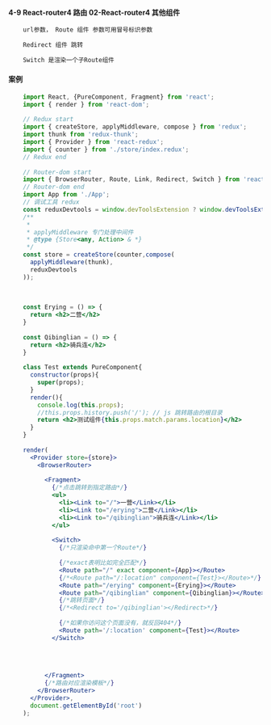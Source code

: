 #### 4-9 React-router4 路由 02-React-router4 其他组件```jsx harmony    url参数， Route 组件 参数可用冒号标识参数        Redirect 组件 跳转        Switch 是渲染一个子Route组件```#### 案例```jsx harmony    import React, {PureComponent, Fragment} from 'react';    import { render } from 'react-dom';        // Redux start    import { createStore, applyMiddleware, compose } from 'redux';    import thunk from 'redux-thunk';    import { Provider } from 'react-redux';    import { counter } from './store/index.redux';    // Redux end        // Router-dom start    import { BrowserRouter, Route, Link, Redirect, Switch } from 'react-router-dom';    // Router-dom end    import App from './App';    // 调试工具 redux    const reduxDevtools = window.devToolsExtension ? window.devToolsExtension(): () => {};    /**     *     * applyMiddleware 专门处理中间件     * @type {Store<any, Action> & *}     */    const store = createStore(counter,compose(      applyMiddleware(thunk),      reduxDevtools    ));                const Erying = () => {      return <h2>二营</h2>    }        const Qibinglian = () => {      return <h2>骑兵连</h2>    }        class Test extends PureComponent{      constructor(props){        super(props);      }      render(){        console.log(this.props);        //this.props.history.push('/'); // js 跳转路由的根目录        return <h2>测试组件{this.props.match.params.location}</h2>      }    }        render(      <Provider store={store}>        <BrowserRouter>              <Fragment>            {/*点击跳转到指定路由*/}            <ul>              <li><Link to="/">一营</Link></li>              <li><Link to="/erying">二营</Link></li>              <li><Link to="/qibinglian">骑兵连</Link></li>            </ul>                <Switch>              {/*只渲染命中第一个Route*/}                  {/*exact表明比如完全匹配*/}              <Route path="/" exact component={App}></Route>              {/*<Route path="/:location" component={Test}></Route>*/}              <Route path="/erying" component={Erying}></Route>              <Route path="/qibinglian" component={Qibinglian}></Route>              {/*跳转页面*/}              {/*<Redirect to='/qibinglian'></Redirect>*/}                  {/*如果你访问这个页面没有，就反回404*/}              <Route path='/:location' component={Test}></Route>            </Switch>                          </Fragment>          {/*路由对应渲染模板*/}        </BrowserRouter>      </Provider>,      document.getElementById('root')    );    ```